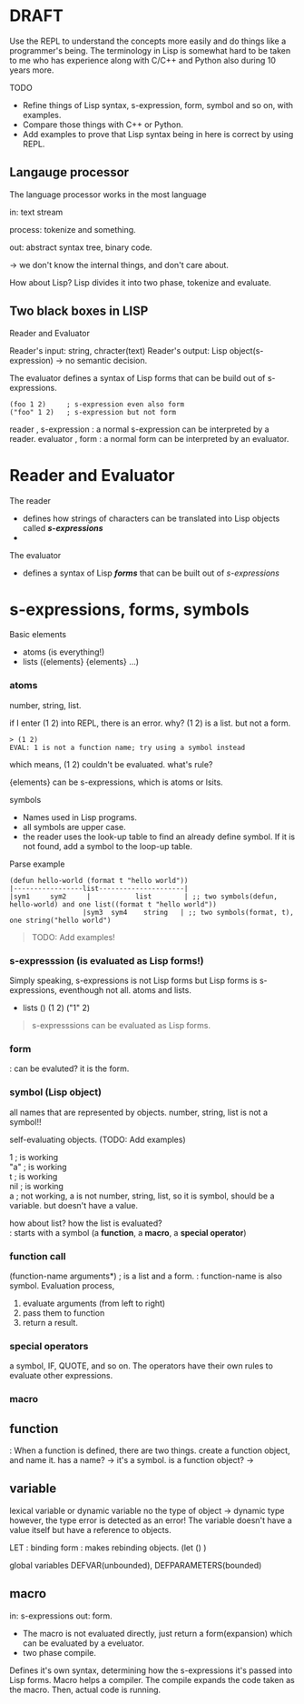 # DRAFT
Use the REPL to understand the concepts more easily and do things like a programmer's being.
The terminology in Lisp is somewhat hard to be taken to me who has experience along with C/C++ and Python also during 10 years more. 

TODO
- Refine things of Lisp syntax, s-expression, form, symbol and so on, with examples.
- Compare those things with C++ or Python.
- Add examples to prove that Lisp syntax being in here is correct by using REPL.



## Langauge processor
The language processor works in the most language

in: text stream

process: tokenize and something.

out: abstract syntax tree, binary code.

-> we don't know the internal things, and don't care about.

How about Lisp? Lisp divides it into two phase, tokenize and evaluate.

## Two black boxes in LISP
Reader and Evaluator

Reader's input: string, chracter(text)
Reader's output: Lisp object(s-expression)
-> no semantic decision.

The evaluator defines a syntax of Lisp forms that can be build out of s-expressions.

    (foo 1 2)     ; s-expression even also form
    ("foo" 1 2)   ; s-expression but not form

reader , s-expression
 : a normal s-expression can be interpreted by a reader.
evaluator , form
 : a normal form can be interpreted by an evaluator.

# Reader and Evaluator
The reader
- defines how strings of characters can be translated into Lisp objects called ***s-expressions***
- 
The evaluator
- defines a syntax of Lisp ***forms*** that can be built out of *s-expressions*


# s-expressions, forms, symbols
Basic elements
- atoms (is everything!)
- lists ({elements} {elements} ...)

### atoms
number, string, list.

if I enter (1 2) into REPL, there is an error.
why?
(1 2) is a list. but not a form.

```shell
> (1 2)
EVAL: 1 is not a function name; try using a symbol instead
```

which means, (1 2) couldn't be evaluated.
what's rule?

{elements} can be s-expressions, which is atoms or lsits.

symbols
- Names used in Lisp programs.
- all symbols are upper case.
- the reader uses the look-up table to find an already define symbol.
  If it is not found, add a symbol to the loop-up table.

Parse example

    (defun hello-world (format t "hello world"))
    |-----------------list---------------------|
    |sym1     sym2     |           list        | ;; two symbols(defun, hello-world) and one list((format t "hello world"))
                      |sym3  sym4    string   | ;; two symbols(format, t), one string("hello world")

> TODO: Add examples!

### s-expresssion (is evaluated as Lisp forms!)
Simply speaking, s-expressions is not Lisp forms but Lisp forms is s-expressions, eventhough not all.
atoms and lists.
* lists
 ()
 (1 2)
 ("1" 2)

> s-expresssions can be evaluated as Lisp forms.

### form
: can be evaluted? it is the form.

### symbol (Lisp object)
all names that are represented by objects.
number, string, list is not a symbol!!

self-evaluating objects. (TODO: Add examples)

1    ; is working<br>
"a"  ; is working<br>
t    ; is working<br>
nil  ; is working<br>
a    ; not working, a is not number, string, list, so it is symbol, should be a variable. but doesn't have a value.<br>

how about list? how the list is evaluated?<br>
: starts with a symbol (a **function**, a **macro**, a **special operator**)

###  function call
(function-name arguments*) ; is a list and a form.
: function-name is also symbol.
Evaluation process,
 1. evaluate arguments (from left to right)
 2. pass them to function
 3. return a result.

### special operators
a symbol, IF, QUOTE, and so on.
The operators have their own rules to evaluate other expressions.

### macro

## function
: When a function is defined, there are two things.
 create a function object, and name it.
has a name? -> it's a symbol.
is a function object? ->


## variable
lexical variable or dynamic variable
no the type of object -> dynamic type
however, the type error is detected as an error!
The variable doesn't have a value itself but have a reference to objects.

LET : binding form
: makes rebinding objects.
(let () )

global variables
DEFVAR(unbounded), DEFPARAMETERS(bounded)

## macro
in: s-expressions
out: form.
- The macro is not evaluated directly, just return a form(expansion) which can be evaluated by a eveluator.
- two phase compile.

Defines it's own syntax, determining how the s-expressions it's passed into Lisp forms.
Macro helps a compiler.
The compile expands the code taken as the macro.
Then, actual code is running.
